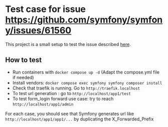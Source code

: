 # Test case for issue https://github.com/symfony/symfony/issues/61560

This project is a small setup to test the issue described [here](https://github.com/symfony/symfony/issues/61560).

## How to test

- Run containers with ```docker compose up -d``` (Adapt the compose.yml file if needed)
- Install vendors: `docker compose exec symfony symfony composer install`
- Check that traefik is running. Go to `http://traefik.localhost`
- To test url generation : go to `http://localhost/app1/test`
- To test form_login forward use case: try to reach `http://localhost/app1/admin`

For each case, you should see that Symfony generates url like `http://localhost/app1/app1/...` by duplicating the X_Forwarded_Prefix
